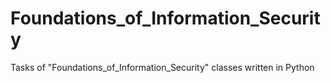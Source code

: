 # Foundations_of_Information_Security
Tasks of "Foundations_of_Information_Security" classes written in Python
